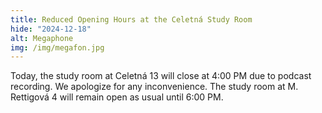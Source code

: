 ```yaml
---
title: Reduced Opening Hours at the Celetná Study Room
hide: "2024-12-18"
alt: Megaphone
img: /img/megafon.jpg
---
```

Today, the study room at Celetná 13 will close at 4:00 PM due to podcast
recording. We apologize for any inconvenience. The study room at M. Rettigová 4
will remain open as usual until 6:00 PM.
